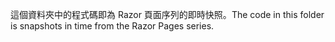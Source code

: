 <span data-ttu-id="4efad-101">這個資料夾中的程式碼即為 Razor 頁面序列的即時快照。</span><span class="sxs-lookup"><span data-stu-id="4efad-101">The code in this folder is snapshots in time from the Razor Pages series.</span></span>